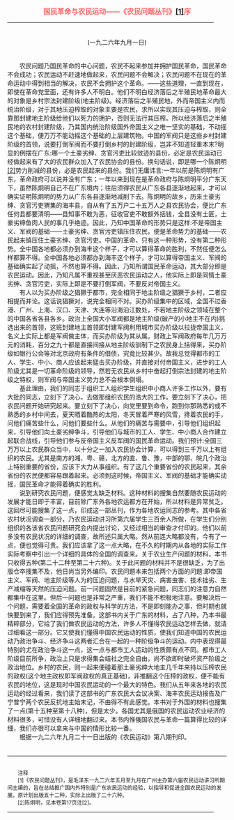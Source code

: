 <center><FONT style="FONT-SIZE: 12pt" COLOR="#FF6666"><B>国民革命与农民运动——《农民问题丛刊》<a href="#tail">[1]</a>序</B></center></FONT>
<HR color="#EE9B73" size="1" width="94%">
　　<center>(一九二六年九月一日)</center>
<BR>
<BR>
　　农民问题乃国民革命的中心问题，农民不起来参加并拥护国民革命，国民革命不会成功；农民运动不赶速地做起来，农民问题不会解决；农民问题不在现在的革命运动中得到相当的解决，农民不会拥护这个革命。——这些道理，一直到现在，即使在革命党里面，还有许多人不明白。他们不明白经济落后之半殖民地革命最大的对象是乡村宗法封建阶级(地主阶级)。经济落后之半殖民地，外而帝国主义内而统治阶级，对于其地压迫榨取的对象主要是农民，求所以实现其压迫与榨取，则全靠那封建地主阶级给他们以死力的拥护，否则无法行其压榨。所以经济落后之半殖民地的农村封建阶级，乃其国内统治阶级国外帝国主义之唯一坚实的基础，不动摇这个基础，便万万不能动摇这个基础的上层建筑物。中国的军阀只是这些乡村封建阶级的首领，说要打倒军阀而不要打倒乡村的封建阶级，岂非不知道轻重本末?明显的例摆在广东:哪一个土豪劣绅、贪官污吏比较敛迹的县份，必定是农民运动已经做起来有了大的农民群众加入了农民协会的县份。换句话说，即是哪一个陈炯明<a href="#tail">[2]</a>势力削减的县份，必是农民起来的县份。我们无庸讳言:一年以前是陈炯明有广东，革命政府可以说并没有广东；一年以来到现在是革命政府与陈炯明平分广东天下，虽然陈炯明自己不在广东境内；往后须得农民从广东各县逐渐地起来，才可以确实证明陈炯明的势力从广东各县逐渐地减削下去。陈炯明的故乡，历来土豪劣绅、贪官污吏猬集的海丰县，自从有了五万户二十五万人之县农民协会，便比广东任何县都要清明——县知事不敢为恶，征收官吏不敢额外括钱，全县没有土匪，土豪劣绅鱼肉人民的事几乎绝迹。因此，乃知中国革命的形势只是这样:不是帝国主义、军阀的基础——土豪劣绅、贪官污吏镇压住农民，便是革命势力的基础——农民起来镇压住土豪劣绅、贪官污吏。中国的革命，只有这一种形势，没有第二种形势。全中国各地都必须办到海丰这个样子，才可以算得革命的胜利，不然任便怎么样都算不得。全中国各地必须都办到海丰这个样子，才可以算得帝国主义、军阀的基础确实起了动摇，不然也算不得。因此，乃知所谓国民革命运动，其大部分即是农民运动。因此，乃知凡属不重视甚至厌恶农民运动之人，他实际上即是同情土豪劣绅、贪官污吏，实际上即是不要打倒军阀，不要反对帝国主义。
<BR>
　　有人以为买办阶级之猖獗于都市，完全相同于地主阶级之猖獗于乡村，二者应相提而并论。这话说猖獗对，说完全相同不对。买办阶级集中的区域，全国不过香港、广州、上海、汉口、天津、大连等沿海沿江数处，不若地主阶级之领域在整个的中国各省各县各乡。政治上全国大小军阀都是地主阶级(破产的小地主不在内)挑选出来的首领，这班封建地主首领即封建军阀利用城市买办阶级以拉拢帝国主义，名义上实际上都是军阀做主体，而买办阶级为其从属。财政上军阀政府每年几万万元的消耗，百分之九十都是直接间接从地主阶级驯制下之农民身上括得来，买办阶级如银行公会等对北京政府有条件的借债，究竟比较甚少。故我总觉得都市的工人、学生、中小、商人应该起来猛击买办阶级，并直接对付帝国主义，进步的工人阶级尤其是一切革命阶级的领导，然若无农民从乡村中奋起打倒宗法封建的地主阶级之特权，则军阀与帝国主义势力总不会根本倒塌。
<BR>
　　基此理由，我们的同志于组织工人组织学生组织中小商人许多工作以外，要有大批的同志，立刻下了决心，去做那组织农民的浩大的工作。要立刻下了决心，把农民问题开始研究起来。要立刻下了决心，向党里要到命令，跑到你那熟悉的或不熟悉的乡村中间去，夏天晒着酷热的太阳，冬天冒着严寒的风雪，搀着农民的手，问他们痛苦些什么，问他们要些什么。从他们的痛苦与需要中，引导他们组织起来，引导他们向土豪劣绅争斗，引导他们与城市的工人、学生、中小商人合作建立起联合战线，引导他们参与反帝国主义反军阀的国民革命运动。我们预计:全国三万万以上农民群众当中，以十分之一加入农民协会计算，可以得到三千万以上有组织的农民。尤其是南方的湘、粤、赣，北方的直、鲁、豫，中部的鄂、皖几个政治上特别重要的省份，应该下大力从事组织。有了这几个重要省份的农民起来，其余省份的农民便都容易跟着起来。必须到这时候，帝国主义、军阀的基础才能确实动摇，国民革命才能得着确实的胜利。
<BR>
　　说到研究农民问题，便感觉太缺乏材料。这种材料的搜集自然要随农民运动的发展才能日即于丰富，目前除广东外各地农运都方在开始，所以材料是异常贫乏。这回尽可能搜集了这一点，印成这一部丛刊，作为各地农运同志的参考。其中各省农村状况调查一部分，乃农民运动讲习所第六届学生三百余人所做，在学生们分别组织的各该省农民问题研究会内提出讨论，又经过相当的审查才付印的。他们以前多没有农民状况的详细的调查，故所述只属大略。然从前连大略都没有，今有了一点，便也觉得可贵。我们应该拿了这一点大略，在不久的时期内从各地的实际工作实际考察中引出一个详细的具体的全国的调查来。关于农业生产问题的材料，本书只收得五种(第二十二种至第二十六种)。关于此问题的材料并不是很缺乏，为了出版仓卒搜集不及，他日尚当另外编印。农民问题本来包括两个方面的问题:即帝国主义、军阀、地主阶级等人为的压迫问题，与水旱天灾、病害虫害、技术拙劣、生产减缩等天然的压迫问题。前一问题固然是目前的紧急问题，同志们的注意力自然都集中在这里。但后一问题也是非常之严重，我们不能不积极地注意。要解决后一个问题，需要着全国的革命的政权与科学的方法，不是即刻能办之事，但时期也就快要到来了，我们应得预先准备。这部书内关于广东的材料，占了八种，乃本书最精粹部分，它给了我们做农民运动的方法，许多人不懂得农民运动怎样去做，就请过细看这一部分。它又使我们懂得中国农民运动的性质，使我们知道中国的农民运动乃政治争斗、经济争斗这两者汇合在一起的一种阶级争斗的运动。内中表现得最特别的尤在政治争斗这一点，这一点与都市工人运动的性质颇有点不同。都市工人阶级目前所争，政治上只是求得集会结社之完全自由，尚不欲即时破坏资产阶级之政治地位。乡村的农民，则一起来便碰着那土豪劣绅大地主几千年来持以压榨农民的政权(这个地主政权即军阀政权的真正基础)，非推翻这个压榨的政权，便不能有农民的地位，这是现时中国农民运动的一个最大的特色。我们从五年来各地的农民运动的经过看来，我们读了这部书的广东农民大会议决案、海丰农民运动报告及广宁普宁两个农民反抗地主始末记，不由得不有此感觉。本书对于外国的材料也搜集了一点(第十五种至第十八种)，但是太少。各国尤其是俄国的农民运动农业经济的材料很多，可惜没有人详细地翻过来。本书内惟俄国农民与革命一篇算得比较的详细，我们亦很可以拿来与中国的情形比较一番。
<BR>
　　根据一九二六年九月二十一日出版的《农民运动》第八期刊印。
<BR>
　　<hr><a name="tail"></a>    <FONT style="FONT-SIZE: 9pt">
<BR>
　　注释
<BR>
　　[1]《农民问题丛刊》，是毛泽东一九二六年五月至九月在广州主办第六届农民运动讲习所期间主编的，旨在总结推广国内外特别是广东农民运动的经验，以指导和促进全国农民运动的发展。原计划出版五十二种，实际上出版了二十六种。
<BR>
　　[2]陈炯明，见本卷第17页注[2]。
<BR>
</FONT>
<HR color="#EE9B73" size="1" width="94%">


